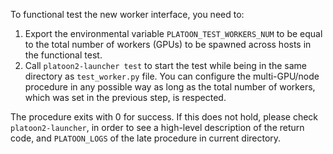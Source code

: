 To functional test the new worker interface, you need to:

1. Export the environmental variable `PLATOON_TEST_WORKERS_NUM` to be equal to
   the total number of workers (GPUs) to be spawned across hosts in the
   functional test.
2. Call `platoon2-launcher test` to start the test while being in the same
   directory as `test_worker.py` file. You can configure the multi-GPU/node
   procedure in any possible way as long as the total number of workers, which
   was set in the previous step, is respected.

The procedure exits with 0 for success. If this does not hold, please check
`platoon2-launcher`, in order to see a high-level description of the return
code, and `PLATOON_LOGS` of the late procedure in current directory.
